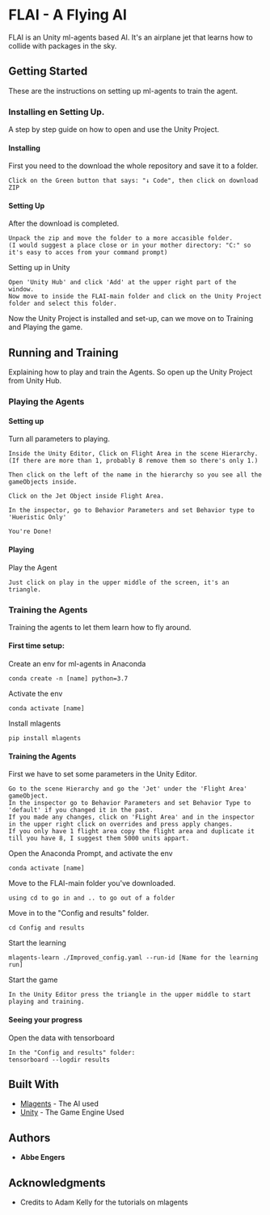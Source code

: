 # FLAI - A Flying AI

FLAI is an Unity ml-agents based AI. It's an airplane jet that learns how to collide with packages in the sky.

## Getting Started

These are the instructions on setting up ml-agents to train the agent.

### Installing en Setting Up.

A step by step guide on how to open and use the Unity Project.

#### Installing
First you need to the download the whole repository and save it to a folder.

```
Click on the Green button that says: "↓ Code", then click on download ZIP
```

#### Setting Up
After the download is completed. 

```
Unpack the zip and move the folder to a more accasible folder.
(I would suggest a place close or in your mother directory: "C:" so it's easy to acces from your command prompt)
```

Setting up in Unity

```
Open 'Unity Hub' and click 'Add' at the upper right part of the window.
Now move to inside the FLAI-main folder and click on the Unity Project folder and select this folder.
```

Now the Unity Project is installed and set-up, can we move on to Training and Playing the game.

## Running and Training

Explaining how to play and train the Agents. So open up the Unity Project from Unity Hub.

### Playing the Agents

#### Setting up

Turn all parameters to playing.
``` 
Inside the Unity Editor, Click on Flight Area in the scene Hierarchy.
(If there are more than 1, probably 8 remove them so there's only 1.)

Then click on the left of the name in the hierarchy so you see all the gameObjects inside.

Click on the Jet Object inside Flight Area.

In the inspector, go to Behavior Parameters and set Behavior type to 'Hueristic Only'

You're Done!
```

#### Playing

Play the Agent
```
Just click on play in the upper middle of the screen, it's an triangle.
```

### Training the Agents

Training the agents to let them learn how to fly around.

#### First time setup: 
Create an env for ml-agents in Anaconda
```
conda create -n [name] python=3.7
``` 

Activate the env
```
conda activate [name]
```

Install mlagents
```
pip install mlagents
```

#### Training the Agents
First we have to set some parameters in the Unity Editor.
```
Go to the scene Hierarchy and go the 'Jet' under the 'Flight Area' gameObject.
In the inspector go to Behavior Parameters and set Behavior Type to 'default' if you changed it in the past.
If you made any changes, click on 'FLight Area' and in the inspector in the upper right click on overrides and press apply changes.
If you only have 1 flight area copy the flight area and duplicate it till you have 8, I suggest them 5000 units appart.
```

Open the Anaconda Prompt, and activate the env
```
conda activate [name]
```

Move to the FLAI-main folder you've downloaded.
```
using cd to go in and .. to go out of a folder
```

Move in to the "Config and results" folder.
```
cd Config and results
```

Start the learning
```
mlagents-learn ./Improved_config.yaml --run-id [Name for the learning run]
```

Start the game
```
In the Unity Editor press the triangle in the upper middle to start playing and training.
```

#### Seeing your progress

Open the data with tensorboard
```
In the "Config and results" folder:
tensorboard --logdir results
```

## Built With

* [Mlagents](https://github.com/Unity-Technologies/ml-agents) - The AI used
* [Unity](https://unity.com/) - The Game Engine Used

## Authors

* **Abbe Engers**

## Acknowledgments

* Credits to Adam Kelly for the tutorials on mlagents
